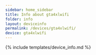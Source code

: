 ```yaml
---
sidebar: home_sidebar
title: Info about gta4xlwifi
folder: info
layout: deviceinfo
permalink: /devices/gta4xlwifi/
device: gta4xlwifi
---
```

{% include templates/device_info.md %}
